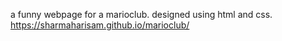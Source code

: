 a funny webpage for a marioclub. designed using html and css.
https://sharmaharisam.github.io/marioclub/
